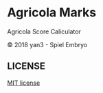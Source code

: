 # Agricola Marks

Agricola Score Caliculator

© 2018 yan3 - Spiel Embryo

## LICENSE

[MIT license](https://opensource.org/licenses/mit-license.php)
